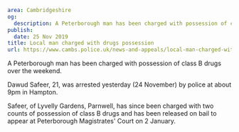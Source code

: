 ```yaml
area: Cambridgeshire
og:
  description: A Peterborough man has been charged with possession of class B drugs over the weekend.
publish:
  date: 25 Nov 2019
title: Local man charged with drugs possession
url: https://www.cambs.police.uk/news-and-appeals/local-man-charged-with-drugs-possession
```

A Peterborough man has been charged with possession of class B drugs over the weekend.

Dawud Safeer, 21, was arrested yesterday (24 November) by police at about 9pm in Hampton.

Safeer, of Lyvelly Gardens, Parnwell, has since been charged with two counts of possession of class B drugs and has been released on bail to appear at Peterborough Magistrates' Court on 2 January.
